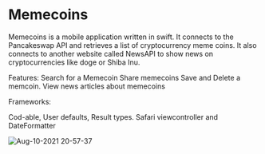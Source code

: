 # Memecoins

Memecoins is a mobile application written in swift. It connects to the Pancakeswap API and retrieves a list of cryptocurrency meme coins. It also connects to another website called NewsAPI to show news on cryptocurrencies like doge or Shiba Inu. 

Features:
Search for a Memecoin
Share memecoins
Save and Delete a memcoin.
View news articles about memecoins

Frameworks:

Cod-able,
User defaults,
Result types.
Safari viewcontroller and
DateFormatter

![Aug-10-2021 20-57-37](https://user-images.githubusercontent.com/55071531/128953698-d86ff2fe-c0b8-4e9c-bc7f-955dd91dba74.gif)
